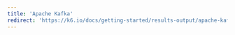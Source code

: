 ```yaml
---
title: 'Apache Kafka'
redirect: 'https://k6.io/docs/getting-started/results-output/apache-kafka'
---
```

